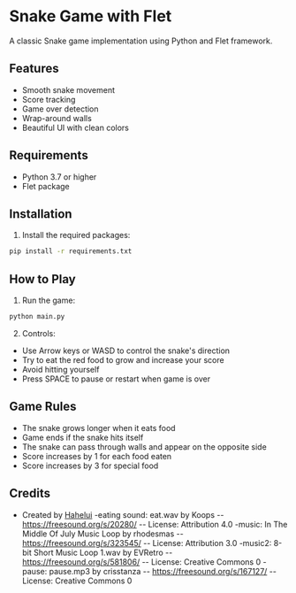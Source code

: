 # Snake Game with Flet

A classic Snake game implementation using Python and Flet framework.

## Features
- Smooth snake movement
- Score tracking
- Game over detection
- Wrap-around walls
- Beautiful UI with clean colors

## Requirements
- Python 3.7 or higher
- Flet package

## Installation
1. Install the required packages:
```bash
pip install -r requirements.txt
```

## How to Play
1. Run the game:
```bash
python main.py
```

2. Controls:
- Use Arrow keys or WASD to control the snake's direction
- Try to eat the red food to grow and increase your score
- Avoid hitting yourself
- Press SPACE to pause or restart when game is over

## Game Rules
- The snake grows longer when it eats food
- Game ends if the snake hits itself
- The snake can pass through walls and appear on the opposite side
- Score increases by 1 for each food eaten
- Score increases by 3 for special food

## Credits
- Created by [Hahelui](https://github.com/hahelui)
-eating sound:
 eat.wav by Koops -- https://freesound.org/s/20280/ -- License: Attribution 4.0
-music:
 In The Middle Of July Music Loop by rhodesmas -- https://freesound.org/s/323545/ -- License: Attribution 3.0
-music2:
 8-bit Short Music Loop 1.wav by EVRetro -- https://freesound.org/s/581806/ -- License: Creative Commons 0
-pause:
 pause.mp3 by crisstanza -- https://freesound.org/s/167127/ -- License: Creative Commons 0

